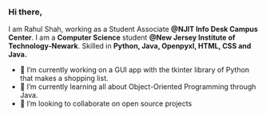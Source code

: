 ### Hi there,
I am Rahul Shah, working as a Student Associate **@NJIT Info Desk Campus Center**. I am a **Computer Science** student **@New Jersey Institute of Technology-Newark**.  Skilled in **Python, Java, Openpyxl, HTML, CSS and Java.**

- 🔭 I’m currently working on a GUI app with the tkinter library of Python that makes a shopping list. 
- 🌱 I’m currently learning all about Object-Oriented Programming through Java.
- 👯 I’m looking to collaborate on open source projects

